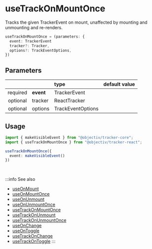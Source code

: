 # useTrackOnMountOnce

Tracks the given TrackerEvent on mount, unaffected by mounting and unmounting and re-renders.

```ts
useTrackOnMountOnce = (parameters: {
  event: TrackerEvent
  tracker?: Tracker,
  options?: TrackEventOptions,
})
```

## Parameters
|          |           | type              | default value |
|:--------:|:----------|:------------------|:--------------|
| required | **event** | TrackerEvent      |               |
| optional | tracker   | ReactTracker      |               |
| optional | options   | TrackEventOptions |               |

## Usage
```ts
import { makeVisibleEvent } from "@objectiv/tracker-core";
import { useTrackOnMountOnce } from "@objectiv/tracker-react";
```

```ts
useTrackOnMountOnce({ 
  event: makeVisibleEvent()
})
```

<br />

:::info See also
- [useOnMount](/tracking/react/api-reference/hooks/useOnMount.md)
- [useOnMountOnce](/tracking/react/api-reference/hooks/useOnMountOnce.md)
- [useOnUnmount](/tracking/react/api-reference/hooks/useOnUnmount.md)
- [useOnUnmountOnce](/tracking/react/api-reference/hooks/useOnUnmountOnce.md)
- [useTrackOnMountOnce](/tracking/react/api-reference/hooks/useTrackOnMountOnce.md)
- [useTrackOnUnmount](/tracking/react/api-reference/hooks/useTrackOnUnmount.md)
- [useTrackOnUnmountOnce](/tracking/react/api-reference/hooks/useTrackOnUnmountOnce.md)
- [useOnChange](/tracking/react/api-reference/hooks/useOnChange.md)
- [useOnToggle](/tracking/react/api-reference/hooks/useOnToggle.md)
- [useTrackOnChange](/tracking/react/api-reference/hooks/useTrackOnChange.md)
- [useTrackOnToggle](/tracking/react/api-reference/hooks/useTrackOnToggle.md)
:::
